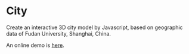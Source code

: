 # City

Create an interactive 3D city model by Javascript, based on geographic data of Fudan University, Shanghai, China.

An online demo is [here](http://lyqspace.github.io/city).

